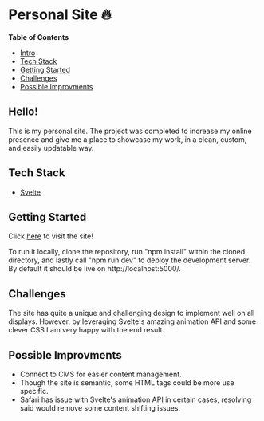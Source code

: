 # Personal Site 🔥

**Table of Contents**
- [Intro](#Hello!)
- [Tech Stack](#tech-stack)
- [Getting Started](#getting-started)
- [Challenges](#challenges)
- [Possible Improvments](#possible-improvments)

## Hello!
This is my personal site. The project was completed to increase my online presence and give me a place to showcase my work, in a clean, custom, and easily updatable way.

## Tech Stack
- [Svelte](https://svelte.dev/)

## Getting Started
Click [here](https://www.spencerv.dev/) to visit the site!

To run it locally, clone the repository, run "npm install" within the cloned directory, and lastly call "npm run dev" to deploy the development server. By default it should be live on http://localhost:5000/.

## Challenges
The site has quite a unique and challenging design to implement well on all displays. However, by leveraging Svelte's amazing animation API and some clever CSS I am very happy with the end result.

## Possible Improvments
- Connect to CMS for easier content management.
- Though the site is semantic, some HTML tags could be more use specific.
- Safari has issue with Svelte's animation API in certain cases, resolving said would remove some content shifting issues.
